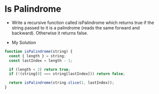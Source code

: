 # Is Palindrome

- Write a recursive function called isPalindrome which returns true if the string passed to it is a palindrome (reads the same forward and backward). Otherwise it returns false.

- My Solution

```javascript
function isPalindrome(string) {
  const { length } = string;
  const lastIndex = length - 1;

  if (length < 2) return true;
  if (!(string[0] === string[lastIndex])) return false;

  return isPalindrome(string.slice(1, lastIndex));
}
```